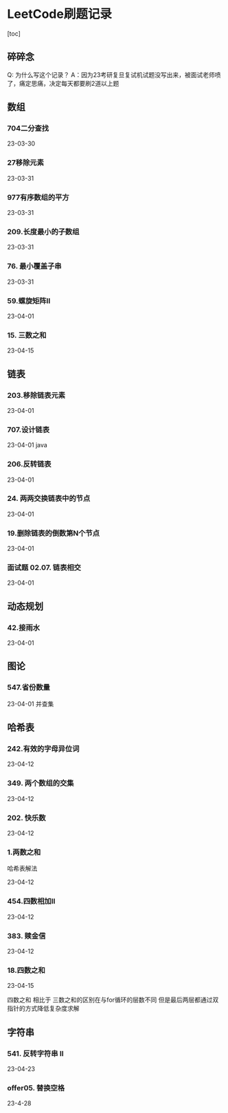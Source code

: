 # LeetCode刷题记录
[toc]
## 碎碎念
Q: 为什么写这个记录？
A：因为23考研复旦复试机试题没写出来，被面试老师喷了，痛定思痛，决定每天都要刷2道以上题



## 数组

### 704二分查找

23-03-30

### 27移除元素

23-03-31

### 977有序数组的平方

23-03-31

### 209.长度最小的子数组

23-03-31

### 76. 最小覆盖子串

23-03-31

### 59.螺旋矩阵II

23-04-01

### 15. 三数之和

23-04-15

## 链表

### 203.移除链表元素

23-04-01

### 707.设计链表

23-04-01 java

### 206.反转链表

23-04-01

### 24. 两两交换链表中的节点

23-04-01

### 19.删除链表的倒数第N个节点

23-04-01

### 面试题 02.07. 链表相交

23-04-01

## 动态规划

### 42.接雨水

23-04-01

## 图论

### 547.省份数量

23-04-01 并查集

## 哈希表

### 242.有效的字母异位词

23-04-12

### 349. 两个数组的交集

23-04-12

### 202. 快乐数

23-04-12

### 1.两数之和

哈希表解法

23-04-12

### 454.四数相加II

23-04-12

### 383. 赎金信

23-04-12

### 18.四数之和

23-04-15

四数之和 相比于 三数之和的区别在与for循环的层数不同
但是最后两层都通过双指针的方式降低复杂度求解

## 字符串

### 541. 反转字符串 II

23-04-23

### offer05. 替换空格

23-4-28
